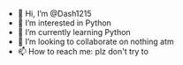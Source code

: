 - 👋 Hi, I’m @Dash1215
- 👀 I’m interested in Python
- 🌱 I’m currently learning Python
- 💞️ I’m looking to collaborate on nothing atm
- 📫 How to reach me: plz don't try to

<!---
Dash1215/Dash1215 is a ✨ special ✨ repository because its `README.md` (this file) appears on your GitHub profile.
You can click the Preview link to take a look at your changes.
--->
